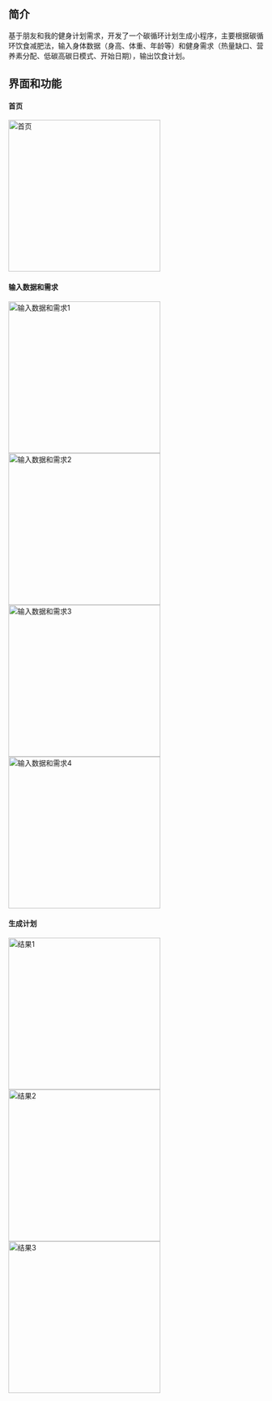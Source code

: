 ## 简介

基于朋友和我的健身计划需求，开发了一个碳循环计划生成小程序，主要根据碳循环饮食减肥法，输入身体数据（身高、体重、年龄等）和健身需求（热量缺口、营养素分配、低碳高碳日模式、开始日期），输出饮食计划。

## 界面和功能

#### 首页
<img src="https://github.com/user-attachments/assets/1b605f75-49dd-4e47-8e67-ed0f5adfef24" alt="首页" width="300" />

#### 输入数据和需求
<img src="https://github.com/user-attachments/assets/8e3a4870-f632-425b-b088-31b979bade1f" alt="输入数据和需求1" width="300" />
<img src="https://github.com/user-attachments/assets/a1bbe8c0-9c49-4530-9e45-b3f80a1502c7" alt="输入数据和需求2" width="300" />
<img src="https://github.com/user-attachments/assets/742a5615-2325-4971-8e23-86f639ac76eb" alt="输入数据和需求3" width="300" />

<img src="https://github.com/user-attachments/assets/c4fc05d4-99de-4854-afc5-f1d4ef567fc5" alt="输入数据和需求4" width="300" />


#### 生成计划
<img src="https://github.com/user-attachments/assets/6413b077-0192-4b57-b6cb-fa5841144b3b" alt="结果1" width="300" />

<img src="https://github.com/user-attachments/assets/17a51f71-d5f1-4719-a775-bb88043015f9" alt="结果2" width="300" />

<img src="https://github.com/user-attachments/assets/e10cfe01-de42-4ee3-b3d4-6dd040d86681" alt="结果3" width="300" />

